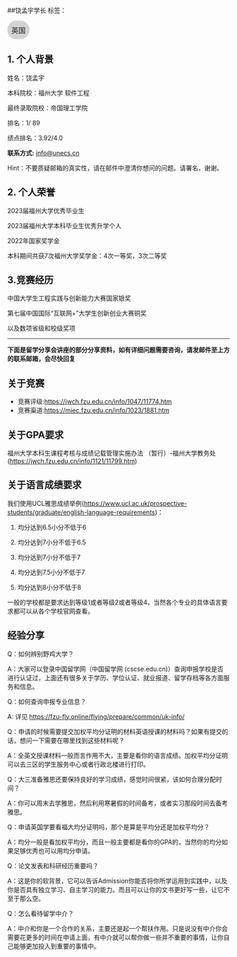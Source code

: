 ##饶孟宇学长
标签：
<a href="https://fzu-fly.online/flying/eu/" target="_blank">
  <div class="box">
    <div class="text">英国</div>
  </div>
</a>

<style>
.box {
  display: inline-block;
  border: 1px solid lightgray; /* 边框颜色 */
  padding: 8px;
  border-radius: 20px; /* 弧度大小 */
  background-color: lightgray; /* 默认背景色 */
  transition: background-color 0.3s ease; /* 添加过渡效果 */
}

.box:hover {
  background-color: #7E56C2; /* 鼠标悬停时的背景色 */
}

.text {
  font-size: 16px;
  text-align: center;
}
</style>

<style>
a[style] {
  position: relative;
}

a[style]:hover {
  background-color: purple;
}
</style>
## 1. 个人背景
姓名：饶孟宇

本科院校：福州大学 软件工程

最终录取院校：帝国理工学院

排名：1/ 89

绩点排名：3.92/4.0

**联系方式:** info@unecs.cn

Hint：不要质疑邮箱的真实性，请在邮件中澄清你想问的问题。请署名，谢谢。

## 2. 个人荣誉
2023届福州大学优秀毕业生

2023届福州大学本科毕业生优秀升学个人

2022年国家奖学金

本科期间共获7次福州大学奖学金：4次一等奖，3次二等奖


## 3.竞赛经历
中国大学生工程实践与创新能力大赛国家银奖

第七届中国国际“互联网+”大学生创新创业大赛铜奖

以及数项省级和校级奖项


<hr>

**下面是留学分享会讲座的部分分享资料，如有详细问题需要咨询，请发邮件至上方的联系邮箱，会尽快回复**

## 关于竞赛
- 竞赛评级:https://jwch.fzu.edu.cn/info/1047/11774.htm
- 竞赛渠道:https://miec.fzu.edu.cn/info/1023/1881.htm

## 关于GPA要求
福州大学本科生课程考核与成绩记载管理实施办法 （暂行）-福州大学教务处 (https://jwch.fzu.edu.cn/info/1121/11799.htm)


## 关于语言成绩要求
 我们使用UCL雅思成绩举例(https://www.ucl.ac.uk/prospective-students/graduate/english-language-requirements)：

1.	均分达到6.5小分不低于6

2.	均分达到7小分不低于6.5

3.	均分达到7小分不低于7

4.	均分达到7.5小分不低于7

5.	均分达到8小分不低于8

一般的学校都是要求达到等级1或者等级2或者等级4，当然各个专业的具体语言要求都可以从各个学校官网查看。

## 经验分享
Q：如何辨别野鸡大学？

A：大家可以登录中国留学网（中国留学网 (cscse.edu.cn)）查询申报学校是否进行认证过，上面还有很多关于学历、学位认证、就业报道、留学存档等各方面服务和信息。

Q：如何查询申报专业信息？

<!-- A：大家可以上各个学校的官网进行信息收集，你可以通过登录各个学校的官网
了解到各个学校的各个硕士专业的课程安排、录取情况以及录取标准。如果要在英国留学的话，你可以通过（WhatDoTheyKnow - Make and browse Freedom of Information (FOI) requests）直接向你想要申请的学校写信了解你想知道的各种关于申请方面的信息，当然也可以通过（英国研究生课程的录取率 (admissionreport.com)）来了解英国各个学校的硕士录取率。 -->
A: 详见 https://fzu-fly.online/flying/prepare/common/uk-info/

Q：申请的时候需要提交加权平均分证明的材料英语授课的材料吗？如果有提交的话，想问一下需要在哪里找到这些材料呢？

A：全英文授课材料一般而言作用不大，主要是看你的语言成绩。加权平均分证明可以去三区的学生服务中心或者行政北楼进行打印。

Q：大三准备雅思还要保持良好的学习成绩，感觉时间很紧，该如何合理分配时间？

A：你可以周末去学雅思，然后利用寒暑假的时间备考，或者实习那段时间去备考雅思。

Q：申请英国学要看福大均分证明吗，那个是算是平均分还是加权平均分？

A：均分一般是看加权平均分，而且一般主要都是看你的GPA的，当然你的均分如果足够优秀也可以用均分申请。

Q：论文发表和科研经历重要吗？

A：这是你的软背景，它可以告诉Admission你能否将你所学运用到实践中，以及你是否具有独立学习、自主学习的能力。而且可以让你的文书更好写一些，让它不至于那么空。

Q：怎么看待留学中介？

A：中介和你是一个合作的关系，主要还是起一个帮扶作用。只是说没有中介你会需要花更多的时间在申请上面，有中介就可以帮你做一些并不重要的事情，让你自己能够更加投入到重要的事情中。
